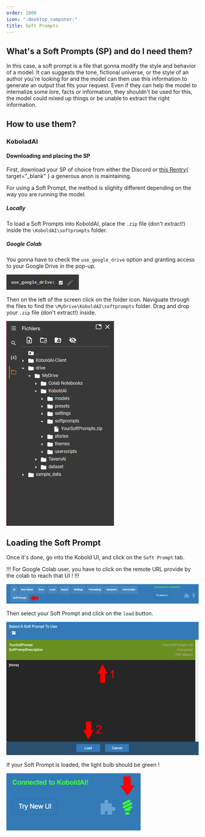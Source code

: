 ```yaml
---
order: 1000
icon: ":desktop_computer:"
title: Soft Prompts
---
```


## What's a Soft Prompts (SP) and do I need them?
In this case, a soft prompt is a file that gonna modify the style and behavior of a model. It can suggests the tone, fictional universe, or the style of an author you're looking for and the model can then use this information to generate an output that fits your request.
Even if they can help the model to internalize some lore, facts or information, they shouldn't be used for this, the model could mixed up things or be unable to extract the right information.



## How to use them?

### KoboladAI

#### Downloading and placing the SP

First, download your SP of choice from either the Discord or [this Rentry](https://rentry.org/pygsoft){ target="_blank" } a generous anon is maintaining.

For using a Soft Prompt, the method is slighlty different depending on the way you are running the model.

##### Locally


To load a Soft Prompts into KoboldAI, place the `.zip` file (don't extract!) inside the `\KoboldAI\softprompts` folder.

##### Google Colab

You gonna have to check the `use_google_drive` option and granting access to your Google Drive in the pop-up.

![](/static/SP-Kobold-4.png)

Then on the left of the screen click on the folder icon. Naviguate through the files to find the `\MyDrive\KoboldAI\softprompts` folder. Drag and drop your `.zip` file (don't extract!) inside. 


![](/static/SP-Kobold-5.png)

## Loading the Soft Prompt

Once it's done, go into the Kobold UI, and click on the `Soft Prompt` tab.

!!!
For Google Colab user, you have to click on the remote URL provide by the colab to reach that UI !
!!!

![](/static/SP-Kobold-1.png)

Then select your Soft Prompt and click on the `load` button.

![](/static/SP-Kobold-2.png)

If your Soft Prompt is loaded, the light bulb should be green !

![](/static/SP-Kobold-3.png)


